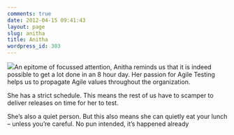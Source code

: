 ```yaml
---
comments: true
date: 2012-04-15 09:41:43
layout: page
slug: anitha
title: Anitha
wordpress_id: 303
---
```


[![](/wp-content/uploads/2012/04/anitha-300x249.jpg)](/wp-content/uploads/2012/04/anitha.jpg)An epitome of focussed attention, Anitha reminds us that it is indeed possible to get a lot done in an 8 hour day. Her passion for Agile Testing helps us to propagate Agile values throughout the organization.

She has a strict schedule. This means the rest of us have to scamper to deliver releases on time for her to test.

She’s also a quiet person. But this also means she can quietly eat your lunch – unless you’re careful. No pun intended, it’s happened already
